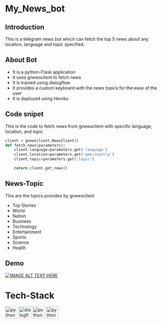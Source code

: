 # My_News_bot
## Introduction
This is a telegram news bot which can fetch the top 5 news about any location, language and topic specified.
## About Bot
- It is a python-Flask application 
- It uses gnewsclient to fetch news
- It is trained using dialogflow
- It provides a custom keyboard with the news topics for the ease of the user
- It is deployed using Heroku 
## Code snipet
This is the code to fetch news from gnewsclient with specific language, location, and topic
```python
client = gnewsclient.NewsClient()
def fetch_news(parameters):
    client.language=parameters.get('language')
    client.location=parameters.get('geo-country')
    client.topic=parameters.get('topic')

    return client.get_news()
```
## News-Topic 
This are the topics provides by gnewsclient
- Top Stories
- World
- Nation
- Business
- Technology
- Entertainment
- Sports
- Science
- Health

## Demo
[![IMAGE ALT TEXT HERE](https://img.youtube.com/vi/HMXuAT4HIfY/0.jpg)](www.youtube.com/watch?v=HMXuAT4HIfY)

# Tech-Stack
<a href="https://python.org/" title="python"><img src="https://github.com/get-icon/geticon/raw/master/icons/python.svg" alt="python" width="40px" height="40px"></a>
<a href="https://dialogflow.cloud.google.com/" title="dialogflow"><img src="https://github.com/get-icon/geticon/raw/master/icons/dialogflow.svg" alt="dialogflow" width="40px" height="40px"></a>
<a href="https://python.org/" title="python"><img src="https://github.com/get-icon/geticon/raw/master/icons/flask.svg" alt="python" width="40px" height="40px"></a>
<a href="https://python.org/" title="python"><img src="https://github.com/get-icon/geticon/raw/master/icons/heroku.svg" alt="python" width="40px" height="40px"></a>

